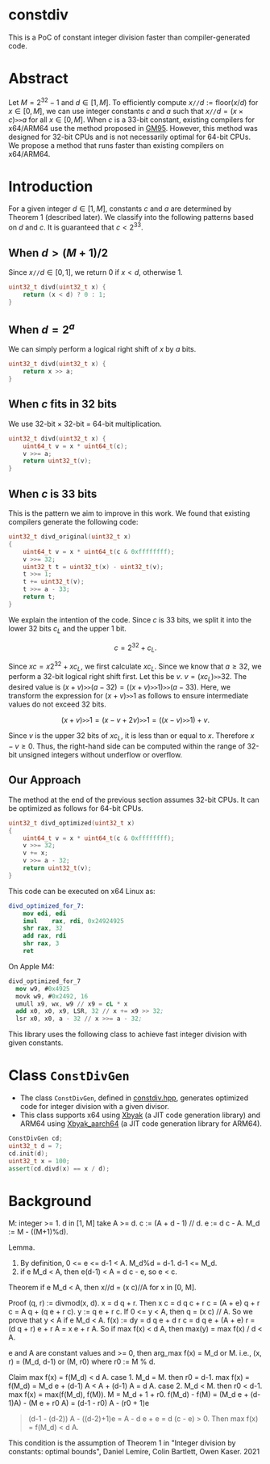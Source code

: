 # constdiv
This is a PoC of constant integer division faster than compiler-generated code.

# Abstract
Let $M=2^{32}-1$ and $d \in [1, M]$.
To efficiently compute $x\texttt{//}d := \mathrm{floor}(x/d)$ for $x \in [0, M]$,
we can use integer constants $c$ and $a$ such that $x \texttt{//} d = (x \times c) \texttt{>>} a$ for all $x \in [0, M]$.
When $c$ is a 33-bit constant, existing compilers for x64/ARM64 use the method proposed in [GM95](https://dl.acm.org/doi/10.1145/178243.178249).
However, this method was designed for 32-bit CPUs and is not necessarily optimal for 64-bit CPUs.
We propose a method that runs faster than existing compilers on x64/ARM64.

# Introduction

For a given integer $d \in [1, M]$, constants $c$ and $a$ are determined by Theorem 1 (described later).
We classify into the following patterns based on $d$ and $c$. It is guaranteed that $c < 2^{33}$.

## When $d > (M+1)/2$
Since $x\texttt{//}d \in [0, 1]$, we return 0 if $x < d$, otherwise 1.

```cpp
uint32_t divd(uint32_t x) {
    return (x < d) ? 0 : 1;
}
```

## When $d=2^a$
We can simply perform a logical right shift of $x$ by $a$ bits.

```cpp
uint32_t divd(uint32_t x) {
    return x >> a;
}
```

## When $c$ fits in 32 bits
We use 32-bit × 32-bit = 64-bit multiplication.

```cpp
uint32_t divd(uint32_t x) {
    uint64_t v = x * uint64_t(c);
    v >>= a;
    return uint32_t(v);
}
```

## When $c$ is 33 bits
This is the pattern we aim to improve in this work.
We found that existing compilers generate the following code:

```cpp
uint32_t divd_original(uint32_t x)
{
	uint64_t v = x * uint64_t(c & 0xffffffff);
	v >>= 32;
	uint32_t t = uint32_t(x) - uint32_t(v);
	t >>= 1;
	t += uint32_t(v);
	t >>= a - 33;
	return t;
}
```
We explain the intention of the code.
Since $c$ is 33 bits, we split it into the lower 32 bits $c_L$ and the upper 1 bit.

$$
c = 2^{32} + c_L.
$$

Since $x c = x 2^{32} + x c_L$, we first calculate $x c_L$.
Since we know that $a \ge 32$, we perform a 32-bit logical right shift first.
Let this be $v$. $v = (x c_L) \texttt{>>} 32$.
The desired value is $(x + v) \texttt{>>} (a-32) = ((x + v) \texttt{>>} 1) \texttt{>>} (a-33)$.
Here, we transform the expression for $(x + v) \texttt{>>} 1$ as follows to ensure intermediate values do not exceed 32 bits.

$$
(x + v)\texttt{>>}1 = (x - v + 2 v)\texttt{>>}1 = ((x-v)\texttt{>>}1) + v.
$$

Since $v$ is the upper 32 bits of $x c_L$, it is less than or equal to $x$. Therefore $x - v \ge 0$.
Thus, the right-hand side can be computed within the range of 32-bit unsigned integers without underflow or overflow.

## Our Approach
The method at the end of the previous section assumes 32-bit CPUs. It can be optimized as follows for 64-bit CPUs.

```cpp
uint32_t divd_optimized(uint32_t x)
{
	uint64_t v = x * uint64_t(c & 0xffffffff);
	v >>= 32;
	v += x;
	v >>= a - 32;
	return uint32_t(v);
}
```

This code can be executed on x64 Linux as:

```nasm
divd_optimized_for_7:
    mov edi, edi
    imul    rax, rdi, 0x24924925
    shr rax, 32
    add rax, rdi
    shr rax, 3
    ret
```

On Apple M4:

```nasm
divd_optimized_for_7
  mov w9, #0x4925
  movk w9, #0x2492, 16
  umull x9, wx, w9 // x9 = cL * x
  add x0, x0, x9, LSR, 32 // x += x9 >> 32;
  lsr x0, x0, a - 32 // x >>= a - 32;
```
This library uses the following class to achieve fast integer division with given constants.

# Class `ConstDivGen`
- The class `ConstDivGen`, defined in [constdiv.hpp](https://github.com/herumi/constdiv/blob/main/include/constdiv.hpp), generates optimized code for integer division with a given divisor.
- This class supports x64 using [Xbyak](https://github.com/herumi/xbyak) (a JIT code generation library) and ARM64 using [Xbyak_aarch64](https://github.com/fujitsu/xbyak_aarch64) (a JIT code generation library for ARM64).

```cpp
ConstDivGen cd;
uint32_t d = 7;
cd.init(d);
uint32_t x = 100;
assert(cd.divd(x) == x / d);
```

# Background
M: integer >= 1.
d in [1, M]
take A >= d.
  c := (A + d - 1) // d.
  e := d c - A.
  M_d := M - ((M+1)%d).

Lemma.
1. By definition,
  0 <= e <= d-1 < A.
  M_d%d = d-1.
  d-1 <= M_d.
2. if e M_d < A, then e(d-1) < A = d c - e, so e < c.

Theorem
if e M_d < A, then x//d = (x c)//A for x in [0, M].

Proof
(q, r) := divmod(x, d). x = d q + r.
Then x c = d q c + r c = (A + e) q + r c = A q + (q e + r c).
y := q e + r c.
If 0 <= y < A, then q = (x c) // A.
So we prove that y < A if e M_d < A.
f(x) := dy = d q e + d r c = d q e + (A + e) r = (d q + r) e + r A = x e + r A.
So if max f(x) < d A, then max(y) = max f(x) / d < A.

e and A are constant values and >= 0, then arg_max f(x) = M_d or M.
i.e., (x, r) = (M_d, d-1) or (M, r0) where r0 := M % d.

Claim max f(x) = f(M_d) < d A.
case 1. M_d = M. then r0 = d-1. max f(x) = f(M_d) = M_d e + (d-1) A < A + (d-1) A = d A.
case 2. M_d < M. then r0 < d-1. max f(x) = max(f(M_d), f(M)).
M = M_d + 1 + r0.
f(M_d) - f(M) = (M_d e + (d-1)A) - (M e + r0 A) = (d-1 - r0) A - (r0 + 1)e
>(d-1 - (d-2)) A - ((d-2)+1)e = A - d e + e = d (c - e) > 0.
Then max f(x) = f(M_d) < d A.

This condition is the assumption of Theorem 1 in
"Integer division by constants: optimal bounds", Daniel Lemire, Colin Bartlett, Owen Kaser. 2021

